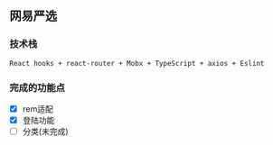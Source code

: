 ## 网易严选

### 技术栈
    React hooks + react-router + Mobx + TypeScript + axios + Eslint 
    
### 完成的功能点
- [x] rem适配
- [x] 登陆功能
- [ ] 分类(未完成)
